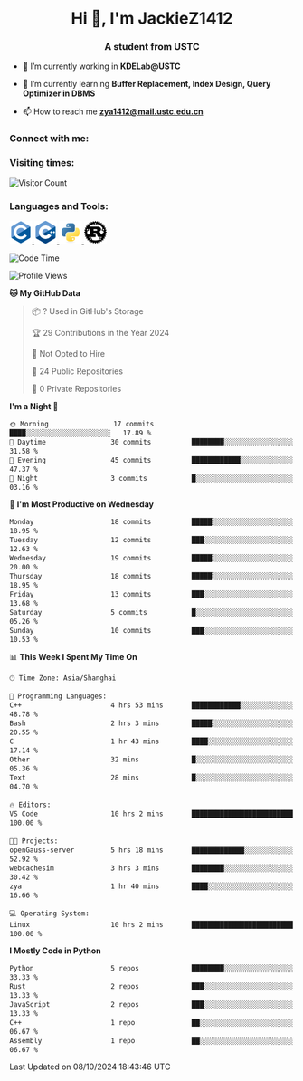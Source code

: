 <h1 align="center">Hi 👋, I'm JackieZ1412</h1>
<h3 align="center">A student from USTC</h3>

- 🔭 I’m currently working in **KDELab@USTC**

- 🌱 I’m currently learning **Buffer Replacement, Index Design, Query Optimizer in DBMS**

- 📫 How to reach me **zya1412@mail.ustc.edu.cn**

<h3 align="left">Connect with me:</h3>
<p align="left">
</p>

<h3 align="left">Visiting times:</h3>
<p align="left">
</p>

![Visitor Count](https://profile-counter.glitch.me/Christmas/count.svg)

<h3 align="left">Languages and Tools:</h3>
<p align="left"> <a href="https://www.cprogramming.com/" target="_blank" rel="noreferrer"> <img src="https://raw.githubusercontent.com/devicons/devicon/master/icons/c/c-original.svg" alt="c" width="40" height="40"/> </a> <a href="https://www.w3schools.com/cpp/" target="_blank" rel="noreferrer"> <img src="https://raw.githubusercontent.com/devicons/devicon/master/icons/cplusplus/cplusplus-original.svg" alt="cplusplus" width="40" height="40"/> </a> <a href="https://www.python.org" target="_blank" rel="noreferrer"> <img src="https://raw.githubusercontent.com/devicons/devicon/master/icons/python/python-original.svg" alt="python" width="40" height="40"/> </a> <a href="https://www.rust-lang.org" target="_blank" rel="noreferrer"> <img src="https://raw.githubusercontent.com/devicons/devicon/master/icons/rust/rust-plain.svg" alt="rust" width="40" height="40"/> </a> </p>



<!--START_SECTION:waka-->
![Code Time](http://img.shields.io/badge/Code%20Time-935%20hrs%2018%20mins-blue)

![Profile Views](http://img.shields.io/badge/Profile%20Views-4-blue)

**🐱 My GitHub Data** 

> 📦 ? Used in GitHub's Storage 
 > 
> 🏆 29 Contributions in the Year 2024
 > 
> 🚫 Not Opted to Hire
 > 
> 📜 24 Public Repositories 
 > 
> 🔑 0 Private Repositories 
 > 
**I'm a Night 🦉** 

```text
🌞 Morning                17 commits          ████░░░░░░░░░░░░░░░░░░░░░   17.89 % 
🌆 Daytime                30 commits          ████████░░░░░░░░░░░░░░░░░   31.58 % 
🌃 Evening                45 commits          ████████████░░░░░░░░░░░░░   47.37 % 
🌙 Night                  3 commits           █░░░░░░░░░░░░░░░░░░░░░░░░   03.16 % 
```
📅 **I'm Most Productive on Wednesday** 

```text
Monday                   18 commits          █████░░░░░░░░░░░░░░░░░░░░   18.95 % 
Tuesday                  12 commits          ███░░░░░░░░░░░░░░░░░░░░░░   12.63 % 
Wednesday                19 commits          █████░░░░░░░░░░░░░░░░░░░░   20.00 % 
Thursday                 18 commits          █████░░░░░░░░░░░░░░░░░░░░   18.95 % 
Friday                   13 commits          ███░░░░░░░░░░░░░░░░░░░░░░   13.68 % 
Saturday                 5 commits           █░░░░░░░░░░░░░░░░░░░░░░░░   05.26 % 
Sunday                   10 commits          ███░░░░░░░░░░░░░░░░░░░░░░   10.53 % 
```


📊 **This Week I Spent My Time On** 

```text
🕑︎ Time Zone: Asia/Shanghai

💬 Programming Languages: 
C++                      4 hrs 53 mins       ████████████░░░░░░░░░░░░░   48.78 % 
Bash                     2 hrs 3 mins        █████░░░░░░░░░░░░░░░░░░░░   20.55 % 
C                        1 hr 43 mins        ████░░░░░░░░░░░░░░░░░░░░░   17.14 % 
Other                    32 mins             █░░░░░░░░░░░░░░░░░░░░░░░░   05.36 % 
Text                     28 mins             █░░░░░░░░░░░░░░░░░░░░░░░░   04.70 % 

🔥 Editors: 
VS Code                  10 hrs 2 mins       █████████████████████████   100.00 % 

🐱‍💻 Projects: 
openGauss-server         5 hrs 18 mins       █████████████░░░░░░░░░░░░   52.92 % 
webcachesim              3 hrs 3 mins        ████████░░░░░░░░░░░░░░░░░   30.42 % 
zya                      1 hr 40 mins        ████░░░░░░░░░░░░░░░░░░░░░   16.66 % 

💻 Operating System: 
Linux                    10 hrs 2 mins       █████████████████████████   100.00 % 
```

**I Mostly Code in Python** 

```text
Python                   5 repos             ████████░░░░░░░░░░░░░░░░░   33.33 % 
Rust                     2 repos             ███░░░░░░░░░░░░░░░░░░░░░░   13.33 % 
JavaScript               2 repos             ███░░░░░░░░░░░░░░░░░░░░░░   13.33 % 
C++                      1 repo              ██░░░░░░░░░░░░░░░░░░░░░░░   06.67 % 
Assembly                 1 repo              ██░░░░░░░░░░░░░░░░░░░░░░░   06.67 % 
```




 Last Updated on 08/10/2024 18:43:46 UTC
<!--END_SECTION:waka-->
